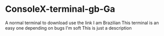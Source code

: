 # ConsoleX-terminal-gb-Ga
A normal terminal to download use the link I am Brazilian This terminal is an easy one depending on bugs I'm soft This is just a description
